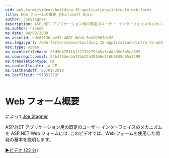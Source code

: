 ```yaml
---
uid: web-forms/videos/building-35-applications/intro-to-web-forms
title: Web フォームの概要 |Microsoft Docs
author: JoeStagner
description: ASP.NET アプリケーション用の既定のユーザー インターフェイスのメカニズムを ASP.NET Web フォームには. このビデオでは、Web フォームを使用した開発の基本を説明します。
ms.author: riande
ms.date: 04/09/2009
ms.assetid: bde8ff36-4e52-4687-8de4-5ee2d367dc92
msc.legacyurl: /web-forms/videos/building-35-applications/intro-to-web-forms
msc.type: video
ms.openlocfilehash: 91d5b87531b122739275249a5c4da95e3b5cb695
ms.sourcegitcommit: 24b1f6decbb17bb22a45166e5fdb0845c65af498
ms.translationtype: MT
ms.contentlocale: ja-JP
ms.lasthandoff: 03/01/2019
ms.locfileid: "57051579"
---
```

<a name="intro-to-web-forms"></a>Web フォーム概要
====================
によって[Joe Stagner](https://github.com/JoeStagner)

ASP.NET アプリケーション用の既定のユーザー インターフェイスのメカニズムを ASP.NET Web フォームには. このビデオでは、Web フォームを使用した開発の基本を説明します。

[&#9654;ビデオ (23 分)](https://channel9.msdn.com/Blogs/ASP-NET-Site-Videos/intro-to-web-forms)
